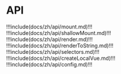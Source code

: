 # API

!!!include(docs/zh/api/mount.md)!!!
!!!include(docs/zh/api/shallowMount.md)!!!
!!!include(docs/zh/api/render.md)!!!
!!!include(docs/zh/api/renderToString.md)!!!
!!!include(docs/zh/api/selectors.md)!!!
!!!include(docs/zh/api/createLocalVue.md)!!!
!!!include(docs/zh/api/config.md)!!!